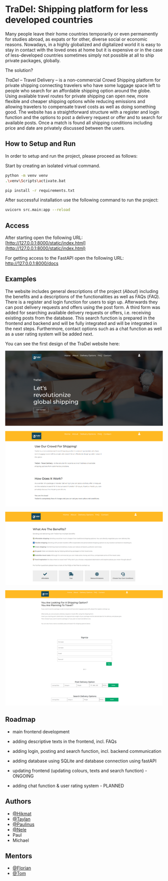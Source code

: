 
# TraDel: Shipping platform for less developed countries
Many people leave their home countries temporarily or even permamently for studies abroad, as expats or for other, diverse social or economic reasons. Nowadays, in a highly globalized and digitalized world it is easy to stay in contact with the loved ones at home but it is expensive or in the case of less-developed countries sometimes simply not possible at all to ship private packages, globally. 


The solution? 

*TraDel* – Travel Delivery – is a non-commercial Crowd Shipping platform for private shipping connecting travelers who have some luggage space left to people who search for an affordable shipping option around the globe. Using available travel routes for private shipping can open new, more flexible and cheaper shipping options while reducing emissions and allowing travelers to compensate travel costs as well as doing something good. The website has a straightforward structure with a register and login function and the options to post a delivery request or offer and to search for available posts. Once a match is found all shipping conditions including price and date are privately discussed between the users.


## How to Setup and Run

In order to setup and run the project, please proceed as follows:

Start by creating an isolated virtual command.

```bash
python -m venv venv
.\venv\Scripts\activate.bat
```

```bash
pip install -r requirements.txt
```

After successful installation use the following command to run the project:

```bash
uvicorn src.main:app --reload
```

## Access

After starting open the following URL: [http://127.0.0.1:8000/static/index.html](http://127.0.0.1:8000/static/index.html)

For getting access to the FastAPI open the following URL: http://127.0.0.1:8000/docs


## Examples

The website includes general descriptions of the project (*About*) including the benefits and a descriptions of the functionalities as well as FAQs (*FAQ*). 
There is a register and login function for users to sign up. Afterwards they can post delivery requests and offers using the post form. A third form was added for searching available delivery requests or offers, i.e. receiving existing posts from the database. This search function is prepared in the frontend and backend and will be fully integrated and will be integrated in the next steps. Furthermore, contact options such as a chat function as well as a user rating system will be added next.

You can see the first design of the TraDel website here: 

![TraDel - Header](https://github.com/TechLabs-Dortmund/shipping-platform-for-less-developed-countries/blob/d1c197004209235952d9c872fd8330473d87fe5f/Screenshots/1_Tradel_Home.png)

![TraDel - About](https://github.com/TechLabs-Dortmund/shipping-platform-for-less-developed-countries/blob/d1c197004209235952d9c872fd8330473d87fe5f/Screenshots/2_Tradel_About.png) 

![TraDel - About2](https://github.com/TechLabs-Dortmund/shipping-platform-for-less-developed-countries/blob/d1c197004209235952d9c872fd8330473d87fe5f/Screenshots/3_Tradel_About_Benefits.png)

![TraDel - Options](https://github.com/TechLabs-Dortmund/shipping-platform-for-less-developed-countries/blob/d1c197004209235952d9c872fd8330473d87fe5f/Screenshots/4_Tradel_DeliveryOptions.png) 

  
## Roadmap

- main frontend development 
- adding descriptive texts in the frontend, incl. FAQs
- adding login, posting and search function, incl. backend communication 
- adding database using SQLite and database connection using fastAPI
- updating frontend (updating colours, texts and search function)  - ONGOING

- adding chat function & user rating system - PLANNED

  
## Authors

- [@Hikmat](https://www.github.com/hiko91)
- [@Taylan](https://github.com/taylanyild)
- [@Paulinus](https://github.com/PaulAyere)
- [@Nele](https://github.com/NelM3004)
- Paul 
- Michael


## Mentors
- [@Florian](https://github.com/TheMerphin)
- [@Tom](https://github.com/ScholliYT)


  

